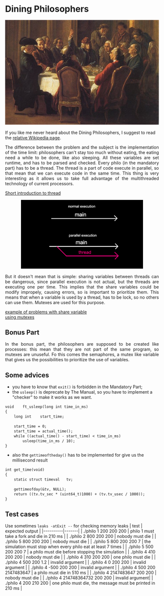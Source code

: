 # Dining Philosophers

<p align="center">
  <img width="auto" src="imgs/philodiner.jpg">
</p>

If you like me never heard about the Dining Philosophers, I suggest to read the [relative Wikipedia page](https://en.wikipedia.org/wiki/Dining_philosophers_problem).
<p align="justify">
The difference between the problem and the subject is the implementation of the time limit: philosophers can't stay too much without eating, the eating need a while to be done, like also sleeping. All these variables are set runtime, and has to be parsed and checked.
Every philo (in the mandatory part) has to be a thread. The thread is a part of code execute in parallel, so that mean that we can execute code in the same time. This thing is very interesting as it allows us to take full advantage of the multithreaded technology of current processors.
</p>

[Short introduction to thread](https://code-vault.net/course/6q6s9eerd0:1609007479575/lesson/18ec1942c2da46840693efe9b51d86a8)

<p align="center">
  <img width="400" src="imgs/threadex.png">
</p>
<p align="justify">
But it doesn't mean that is simple: sharing variables between threads can be dangerous, since parallel execution is not actual, but the threads are executing one per time. This implies that the share variables could be modify impropely, causing errors, so is important to prioritize them. This means that when a variable is used by a thread, has to be lock, so no others can use them. Mutexes are used for this purpose.
</p>

[example of problems with share variable](https://code-vault.net/course/6q6s9eerd0:1609007479575/lesson/18ec1942c2da46840693efe9b51ea1a2)   
[using mutexes](https://code-vault.net/course/6q6s9eerd0:1609007479575/lesson/18ec1942c2da46840693efe9b51eabf6)

## Bonus Part

<p align="justify">
In the bonus part, the philosophers are supposed to be created like processes: this mean that they are not part of the same program, so mutexes are unuseful. Fo this comes the semaphores, a mutex like variable that gives us the possibilities to prioritize the use of variables. 
</p>

## Some advices
- you have to know that `exit()` is forbidden in the Mandatory Part;
- the `usleep()` is deprecate by The Manual, so you have to implement a "checker" to make it works as we want.
```
void	ft_usleep(long int time_in_ms)
{
	long int	start_time;

	start_time = 0;
	start_time = actual_time();
	while ((actual_time() - start_time) < time_in_ms)
		usleep(time_in_ms / 10);
}
```
- also the `gettimeoftheday()` has to be implemented for give us the millisecond result
```
int	get_time(void)
{
	static struct timeval	tv;

	gettimeofday(&tv, NULL);
	return ((tv.tv_sec * (uint64_t)1000) + (tv.tv_usec / 1000));
}
```

## Test cases
Use sometimes ` leaks -atExit -- ` for checking memory leaks
| test | expected output |
|----------|-------|
| ./philo 1 200 200 200 | philo 1 must take a fork and die in 210 ms |
| ./philo 2 800 200 200 | nobody must die |
| ./philo 5 800 200 200 | nobody must die |
| ./philo 5 800 200 200 7 | the simulation must stop when every philo eat at least 7 times |
| ./philo 5 500 200 200 7 | a philo must die before stopping the simulation |
| ./philo 4 410 200 200 | nobody must die |
| ./philo 4 310 200 200 | one philo must die |
| ./philo 4 500 200 1.2 | invalid argument |
| ./philo 4 0 200 200 | invalid argument |
| ./philo 4 -500 200 200 | invalid argument |
| ./philo 4 500 200 2147483647 | a philo must die in 510 ms |
| ./philo 4 2147483647 200 200 | nobody must die |
| ./philo 4 214748364732 200 200 | invalid argument|
| ./philo 4 200 210 200 | one philo must die, the message must be printed in 210 ms |
